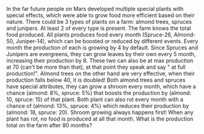 In the far future people on Mars developed multiple special plants with special effects, which were able to grow food more efficient based on their nature.
There could be 3 types of plants on a farm: almond trees, spruces and junipers. At least 2 of every type is present. The farm knows the total food produced.
All plants produces food every month (Spruce-26, Almond-50, Juniper-14), which can be boosted or reduced by different events. Every month the production of each is growing by 4 by default. Since Spruces and Junipers are evergreens, they can grow leaves by their own every 5 month, increasing their production by 8. These two can also be at max production at 70 (can't be more than that), at that point they speak and say "<Name> at full production!".
Almond trees on the other hand are very effective, when their production falls below 40, it is doubled! Both almond trees and spruces have special attributes, they can grow a shroom every month, which have a chance (almond: 8%, spruce: 5%) that boosts the production by (almond: 10, spruce: 15) of that plant. Both plant can also rot every month with a chance of (almond: 13%, spruce: 4%) which reduces their production by (almond: 18, spruce: 20). Shroom growing always happens first! When any plant has rot, no food is produced at all that month.
What is the production total on the farm after 80 months?
